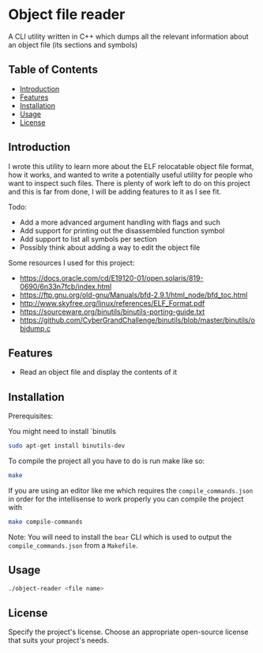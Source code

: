 # Object file reader 

A CLI utility written in C++ which dumps all the relevant information about an object file (its sections and symbols)

## Table of Contents

- [Introduction](#introduction)
- [Features](#features)
- [Installation](#installation)
- [Usage](#usage)
- [License](#license)

## Introduction

I wrote this utility to learn more about the ELF relocatable object file format, how it works, and wanted to write a potentially useful utility for people who want to inspect such files. There is plenty of work left to do on this project and this is far from done, I will be adding features to it as I see fit.

Todo:
 - Add a more advanced argument handling with flags and such
 - Add support for printing out the disassembled function symbol
 - Add support to list all symbols per section
 - Possibly think about adding a way to edit the object file

Some resources I used for this project:
 - https://docs.oracle.com/cd/E19120-01/open.solaris/819-0690/6n33n7fcb/index.html
 - https://ftp.gnu.org/old-gnu/Manuals/bfd-2.9.1/html_node/bfd_toc.html
 - http://www.skyfree.org/linux/references/ELF_Format.pdf
 - https://sourceware.org/binutils/binutils-porting-guide.txt
 - https://github.com/CyberGrandChallenge/binutils/blob/master/binutils/objdump.c

## Features

- Read an object file and display the contents of it

## Installation

Prerequisites:

You might need to install `binutils
```bash
sudo apt-get install binutils-dev
```

To compile the project all you have to do is run make like so:

```bash
make
```

If you are using an editor like me which requires the `compile_commands.json` in order for the intellisense to work properly you can compile the project with

```bash
make compile-commands
```

Note: You will need to install the `bear` CLI which is used to output the `compile_commands.json` from a `Makefile`.

## Usage

```bash
./object-reader <file name>
```

## License

Specify the project's license. Choose an appropriate open-source license that suits your project's needs.

